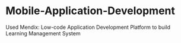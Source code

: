 # Mobile-Application-Development
Used  Mendix: Low-code Application Development Platform to build Learning Management System
